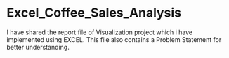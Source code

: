 # Excel_Coffee_Sales_Analysis
I have shared the report file of Visualization project which i have implemented using EXCEL. This file also contains a Problem Statement  for better understanding.
